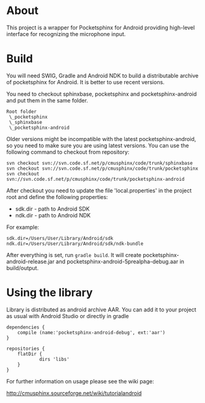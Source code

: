 About
=====

This project is a wrapper for Pocketsphinx for Android providing
high-level interface for recognizing the microphone input.

Build
=====

You will need SWIG, Gradle and Android NDK to build a distributable
archive of pocketsphinx for Android. It is better to use recent versions.

You need to checkout sphinxbase, pocketsphinx and pocketsphinx-android
and put them in the same folder.

```
Root folder
 \_pocketsphinx
 \_sphinxbase
 \_pocketsphinx-android
```

Older versions might be incompatible with the latest pocketsphinx-android,
so you need to make sure you are using latest versions. You can use
the following command to checkout from repository:

```
svn checkout svn://svn.code.sf.net/p/cmusphinx/code/trunk/sphinxbase
svn checkout svn://svn.code.sf.net/p/cmusphinx/code/trunk/pocketsphinx
svn checkout svn://svn.code.sf.net/p/cmusphinx/code/trunk/pocketsphinx-android
```

After checkout you need to update the file 'local.properties' in the
project root and define the following properties:

  * sdk.dir - path to Android SDK
  * ndk.dir - path to Android NDK

For example:

```
sdk.dir=/Users/User/Library/Android/sdk
ndk.dir=/Users/User/Library/Android/sdk/ndk-bundle
```

After everything is set, run `gradle build`. It will create
pocketsphinx-android-release.jar and
pocketsphinx-android-5prealpha-debug.aar in build/output.

Using the library
=================

Library is distributed as android archive AAR. You can add it to your project
as usual with Android Studio or directly in gradle

    dependencies {
        compile (name:'pocketsphinx-android-debug', ext:'aar')
    }
    
    repositories {
        flatDir {
                dirs 'libs'
        }
    }

For further information on usage please see the wiki page:

http://cmusphinx.sourceforge.net/wiki/tutorialandroid
